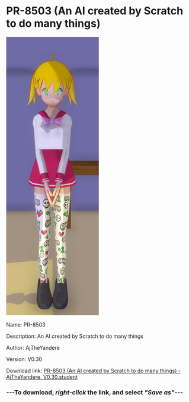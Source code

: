 # PR-8503 (An AI created by Scratch to do many things)

<img src = "https://raw.githubusercontent.com/Arbiter1223/Daigaku-Gurashi-Custom-Students/master/Students/Files/PR-8503%20(An%20AI%20created%20by%20Scratch%20to%20do%20many%20things).png">

Name: PR-8503

Description: An AI created by Scratch to do many things

Author: AjTheYandere

Version: V0.30

Download link: <a href="https://raw.githubusercontent.com/Arbiter1223/Daigaku-Gurashi-Custom-Students/master/Students/Files/PR-8503%20(An%20AI%20created%20by%20Scratch%20to%20do%20many%20things)%20-%20AjTheYandere%2C%20V0.30.student">PR-8503 (An AI created by Scratch to do many things) - AjTheYandere, V0.30.student</a>

### ---**To download, _right-click_ the link, and select _"Save as"_**---
